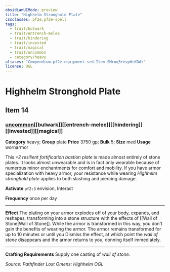 ```yaml
---
obsidianUIMode: preview
title: "Highhelm Stronghold Plate"
cssclasses: pf2e,pf2e-spell
tags:
  - trait/bulwark
  - trait/entrench-melee
  - trait/hindering
  - trait/invested
  - trait/magical
  - trait/uncommon
  - category/heavy
aliases: "Compendium.pf2e.equipment-srd.Item.SMruq5revpHcKDdt"
license: OGL
---
```

# Highhelm Stronghold Plate
## Item 14
### [uncommon](uncommon.md "Uncommon Rarity Trait")[[bulwark]][[entrench-melee]][[hindering]][[invested]][[magical]]

**Category** heavy; **Group** plate
**Price** 3750 gp; 
**Bulk** 5; **Size** med
**Usage** wornarmor

This _+2 resilient fortification bastion plate_ is made almost entirely of stone plates. It looks almost unwearable and is in fact only wearable because of numerous minor enchantments for comfort and mobility. If you have armor specialization with heavy armor, your resistance while wearing _Highhelm stronghold plate_ applies to both slashing and piercing damage.

**Activate** `pf2:3` envision, Interact

**Frequency** once per day

* * *

**Effect** The plating on your armor explodes off of your body, expands, and reshapes, transforming into a stone structure with the effects of [[Wall of Stone|Wall of Stone]]. While the armor is transformed in this way, you don't gain the benefits of wearing the armor. The armor remains transformed for up to 10 minutes or until you Dismiss the effect, at which point the _wall of stone_ disappears and the armor returns to you, donning itself immediately.

* * *

**Crafting Requirements** Supply one casting of _wall of stone_.

*Source: Pathfinder Lost Omens: Highhelm*
*OGL*